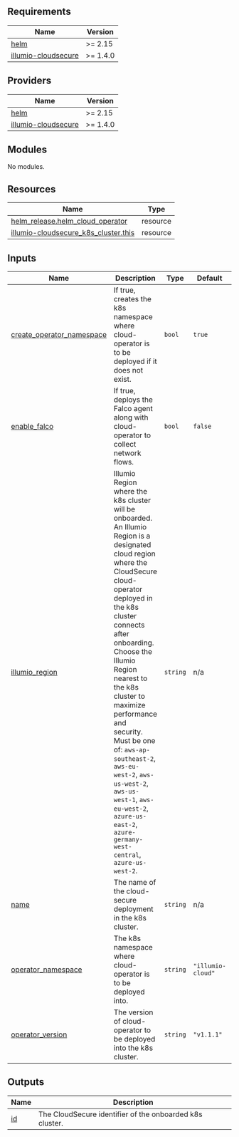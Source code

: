 <!-- BEGIN_TF_DOCS -->
## Requirements

| Name | Version |
|------|---------|
| <a name="requirement_helm"></a> [helm](#requirement\_helm) | >= 2.15 |
| <a name="requirement_illumio-cloudsecure"></a> [illumio-cloudsecure](#requirement\_illumio-cloudsecure) | >= 1.4.0 |

## Providers

| Name | Version |
|------|---------|
| <a name="provider_helm"></a> [helm](#provider\_helm) | >= 2.15 |
| <a name="provider_illumio-cloudsecure"></a> [illumio-cloudsecure](#provider\_illumio-cloudsecure) | >= 1.4.0 |

## Modules

No modules.

## Resources

| Name | Type |
|------|------|
| [helm_release.helm_cloud_operator](https://registry.terraform.io/providers/hashicorp/helm/latest/docs/resources/release) | resource |
| [illumio-cloudsecure_k8s_cluster.this](https://registry.terraform.io/providers/illumio/illumio-cloudsecure/latest/docs/resources/k8s_cluster) | resource |

## Inputs

| Name | Description | Type | Default | Required |
|------|-------------|------|---------|:--------:|
| <a name="input_create_operator_namespace"></a> [create\_operator\_namespace](#input\_create\_operator\_namespace) | If true, creates the k8s namespace where cloud-operator is to be deployed if it does not exist. | `bool` | `true` | no |
| <a name="input_enable_falco"></a> [enable\_falco](#input\_enable\_falco) | If true, deploys the Falco agent along with cloud-operator to collect network flows. | `bool` | `false` | no |
| <a name="input_illumio_region"></a> [illumio\_region](#input\_illumio\_region) | Illumio Region where the k8s cluster will be onboarded. An Illumio Region is a designated cloud region where the CloudSecure cloud-operator deployed in the k8s cluster connects after onboarding. Choose the Illumio Region nearest to the k8s cluster to maximize performance and security. Must be one of: `aws-ap-southeast-2`, `aws-eu-west-2`, `aws-us-west-2`, `aws-us-west-1`, `aws-eu-west-2`, `azure-us-east-2`, `azure-germany-west-central`, `azure-us-west-2`. | `string` | n/a | yes |
| <a name="input_name"></a> [name](#input\_name) | The name of the cloud-secure deployment in the k8s cluster. | `string` | n/a | yes |
| <a name="input_operator_namespace"></a> [operator\_namespace](#input\_operator\_namespace) | The k8s namespace where cloud-operator is to be deployed into. | `string` | `"illumio-cloud"` | no |
| <a name="input_operator_version"></a> [operator\_version](#input\_operator\_version) | The version of cloud-operator to be deployed into the k8s cluster. | `string` | `"v1.1.1"` | no |

## Outputs

| Name | Description |
|------|-------------|
| <a name="output_id"></a> [id](#output\_id) | The CloudSecure identifier of the onboarded k8s cluster. |
<!-- END_TF_DOCS -->